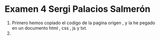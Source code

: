 # Examen 4 Sergi Palacios Salmerón
1. Primero hemos copiado el codigo de la pagina origen , y la he pegado en un documento html , css , js y txt.
2. 